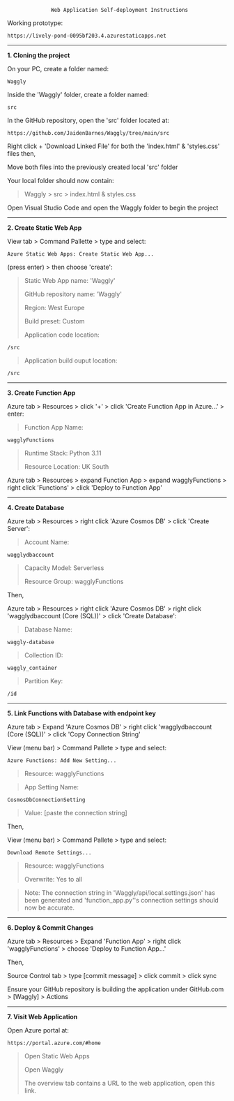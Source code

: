                   Web Application Self-deployment Instructions
                            
Working prototype:
    
    https://lively-pond-0095bf203.4.azurestaticapps.net

---

**1. Cloning the project**

On your PC, create a folder named:

    Waggly

Inside the 'Waggly' folder, create a folder named:

    src
    
In the GitHub repository, open the 'src' folder located at:
    
    https://github.com/JaidenBarnes/Waggly/tree/main/src

Right click + 'Download Linked File' for both the 'index.html' & 'styles.css' files then,

Move both files into the previously created local 'src' folder

Your local folder should now contain:
>Waggly > src > index.html & styles.css

Open Visual Studio Code and open the Waggly folder to begin the project


---
**2. Create Static Web App**

View tab > Command Pallette > type and select:

    Azure Static Web Apps: Create Static Web App...
(press enter) > then choose 'create':
> Static Web App name: 'Waggly'
> 
> GitHub repository name: 'Waggly'
> 
> Region: West Europe
> 
> Build preset: Custom
>
> Application code location:

    /src
> Application build ouput location:

    /src

---
**3. Create Function App**

Azure tab > Resources > click '+' > click 'Create Function App in Azure...' > enter:
>Function App Name:

    wagglyFunctions
    
>Runtime Stack: Python 3.11
>
>Resource Location: UK South

Azure tab > Resources > expand Function App > expand wagglyFunctions > right click 'Functions' > click 'Deploy to Function App'

---
**4. Create Database**

Azure tab > Resources > right click 'Azure Cosmos DB' > click 'Create Server':
>Account Name:

    wagglydbaccount
>
>Capacity Model: Serverless
>
>Resource Group: wagglyFunctions

Then,

Azure tab > Resources > right click 'Azure Cosmos DB' > right click 'wagglydbaccount (Core (SQL))' > click 'Create Database':
>Database Name:

    waggly-database

>Collection ID:

    waggly_container

>Partition Key:

    /id

---
**5. Link Functions with Database with endpoint key**

Azure tab > Expand 'Azure Cosmos DB' > right click 'wagglydbaccount (Core (SQL))' > click 'Copy Connection String'

View (menu bar) > Command Pallete > type and select:

    Azure Functions: Add New Setting...
    
>Resource: wagglyFunctions

>App Setting Name:

    CosmosDbConnectionSetting

>Value: [paste the connection string]

Then,

View (menu bar) > Command Pallete > type and select:

    Download Remote Settings...
    
>Resource: wagglyFunctions
>
>Overwrite: Yes to all
>

>Note: The connection string in 'Waggly/api/local.settings.json' has been generated and 'function_app.py''s connection settings should now be accurate.

---
**6. Deploy & Commit Changes**
    
Azure tab > Resources > Expand 'Function App' > right click 'wagglyFunctions' > choose 'Deploy to Function App...'

Then,
    
Source Control tab > type [commit message] > click commit > click sync

Ensure your GitHub repository is building the application under GitHub.com > [Waggly] > Actions

---
**7. Visit Web Application**

Open Azure portal at:

    https://portal.azure.com/#home
    
>Open Static Web Apps
>
>Open Waggly
>
>The overview tab contains a URL to the web application, open this link.

